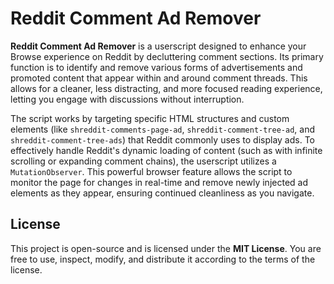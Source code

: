 # Reddit Comment Ad Remover

**Reddit Comment Ad Remover** is a userscript designed to enhance your Browse experience on Reddit by decluttering comment sections. Its primary function is to identify and remove various forms of advertisements and promoted content that appear within and around comment threads. This allows for a cleaner, less distracting, and more focused reading experience, letting you engage with discussions without interruption.

The script works by targeting specific HTML structures and custom elements (like `shreddit-comments-page-ad`, `shreddit-comment-tree-ad`, and `shreddit-comment-tree-ads`) that Reddit commonly uses to display ads. To effectively handle Reddit's dynamic loading of content (such as with infinite scrolling or expanding comment chains), the userscript utilizes a `MutationObserver`. This powerful browser feature allows the script to monitor the page for changes in real-time and remove newly injected ad elements as they appear, ensuring continued cleanliness as you navigate.

## License

This project is open-source and is licensed under the **MIT License**. You are free to use, inspect, modify, and distribute it according to the terms of the license.